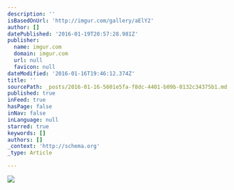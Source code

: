 ```yaml
---
description: ''
isBasedOnUrl: 'http://imgur.com/gallery/aElY2'
author: []
datePublished: '2016-01-19T20:57:28.981Z'
publisher:
  name: imgur.com
  domain: imgur.com
  url: null
  favicon: null
dateModified: '2016-01-16T19:46:12.374Z'
title: ''
sourcePath: _posts/2016-01-16-5601e5fa-f8dc-4401-b09b-0132c34375b1.md
published: true
inFeed: true
hasPage: false
inNav: false
inLanguage: null
starred: true
keywords: []
authors: []
_context: 'http://schema.org'
_type: Article

---
```

![](http://i.imgur.com/4g6LUEN.jpg)